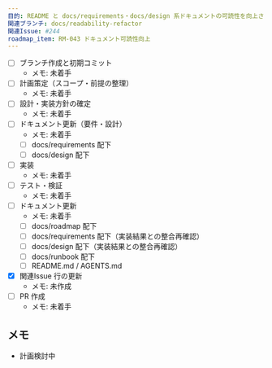 ```yaml
---
目的: README と docs/requirements・docs/design 系ドキュメントの可読性を向上させる
関連ブランチ: docs/readability-refactor
関連Issue: #244
roadmap_item: RM-043 ドキュメント可読性向上
---
```


- [ ] ブランチ作成と初期コミット
  - メモ: 未着手
- [ ] 計画策定（スコープ・前提の整理）
  - メモ: 未着手
- [ ] 設計・実装方針の確定
  - メモ: 未着手
- [ ] ドキュメント更新（要件・設計）
  - メモ: 未着手
  - [ ] docs/requirements 配下
  - [ ] docs/design 配下
- [ ] 実装
  - メモ: 未着手
- [ ] テスト・検証
  - メモ: 未着手
- [ ] ドキュメント更新
  - メモ: 未着手
  - [ ] docs/roadmap 配下
  - [ ] docs/requirements 配下（実装結果との整合再確認）
  - [ ] docs/design 配下（実装結果との整合再確認）
  - [ ] docs/runbook 配下
  - [ ] README.md / AGENTS.md
- [x] 関連Issue 行の更新
  - メモ: 未作成
- [ ] PR 作成
  - メモ: 未着手

## メモ
- 計画検討中
